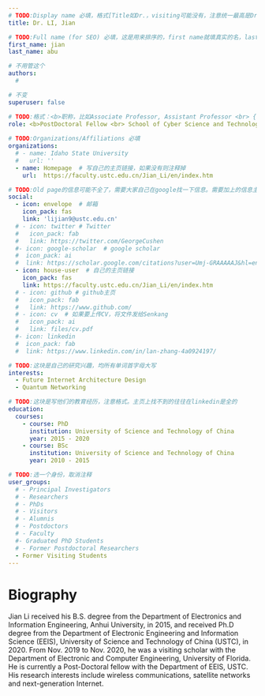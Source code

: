 ```yaml
---
# TODO:Display name 必填，格式[Title如Dr.，visiting可能没有，注意统一最高是Dr. 而不是Prof.] [全大写的Last name][, ][首字母大写的Last name]
title: Dr. LI, Jian

# TODO:Full name (for SEO) 必填，这是用来排序的，first name就填真实的名，last_name一定按照excel填写
first_name: jian   
last_name: abu

# 不用管这个
authors:
  # 

# 不变
superuser: false

# TODO:格式：<b>职称，比如Associate Professor, Assistant Professor <br> {工作单位}, {工作国家:China、USA等}</b>
role: <b>PostDoctoral Fellow <br> School of Cyber Science and Technology, <br>University of Science and Technology of China, China</b>
 
# TODO:Organizations/Affiliations 必填
organizations:
  # - name: Idaho State University 
  #   url: ''
  - name: Homepage  # 写自己的主页链接，如果没有则注释掉
    url:  https://faculty.ustc.edu.cn/Jian_Li/en/index.htm

# TODO:Old page的信息可能不全了，需要大家自己在google找一下信息。需要加上的信息主要包含email、google scholar、个人主页、linkedin
social:
  - icon: envelope  # 邮箱
    icon_pack: fas
    link: 'lijian9@ustc.edu.cn'
  # - icon: twitter # Twitter
  #   icon_pack: fab  
  #   link: https://twitter.com/GeorgeCushen
  #- icon: google-scholar  # google scholar
  #  icon_pack: ai
  #  link: https://scholar.google.com/citations?user=Umj-GRAAAAAJ&hl=en
  - icon: house-user  # 自己的主页链接
    icon_pack: fas
    link: https://faculty.ustc.edu.cn/Jian_Li/en/index.htm
  # - icon: github # github主页
  #   icon_pack: fab   
  #   link: https://www.github.com/
  # - icon: cv  # 如果要上传CV，将文件发给Senkang
  #   icon_pack: ai
  #   link: files/cv.pdf
  #- icon: linkedin 
  #  icon_pack: fab
  #  link: https://www.linkedin.com/in/lan-zhang-4a0924197/

# TODO:这块是自己的研究兴趣，均所有单词首字母大写
interests:
  - Future Internet Architecture Design
  - Quantum Networking

# TODO:这块是写他们的教育经历，注意格式。主页上找不到的往往在linkedin是全的
education:
  courses:
    - course: PhD
      institution: University of Science and Technology of China
      year: 2015 - 2020
    - course: BSc
      institution: University of Science and Technology of China
      year: 2010 - 2015

# TODO:选一个身份，取消注释
user_groups:
  # - Principal Investigators
  # - Researchers
  # - PhDs
  # - Visitors
  # - Alumnis
  # - Postdoctors
  # - Faculty
  #- Graduated PhD Students
  # - Former Postdoctoral Researchers
  - Former Visiting Students
---
```

<!-- TODO:写自己的Biography -->
# Biography
<!-- 这部分不要写他们的PhD招生信息，直接复制他们主页的个人简介。实在没有，在excel备注一下{个人资料缺失}再提交给我 -->
<!-- <p style="text-align:justify">  -->
Jian Li received his B.S. degree from the Department of Electronics and Information Engineering, Anhui University, in 2015, and received Ph.D degree from the Department of Electronic Engineering and Information Science (EEIS), University of Science and Technology of China (USTC), in 2020. From Nov. 2019 to Nov. 2020, he was a visiting scholar with the Department of Electronic and Computer Engineering, University of Florida. He is currently a Post-Doctoral fellow with the Department of EEIS, USTC. His research interests include wireless communications, satellite networks and next-generation Internet.
